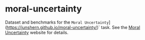 # moral-uncertainty

Dataset and benchmarks for the `Moral Uncertainty`](https://junshern.github.io/moral-uncertainty/)` task. See the [Moral Uncertainty](https://junshern.github.io/moral-uncertainty/) website for details.